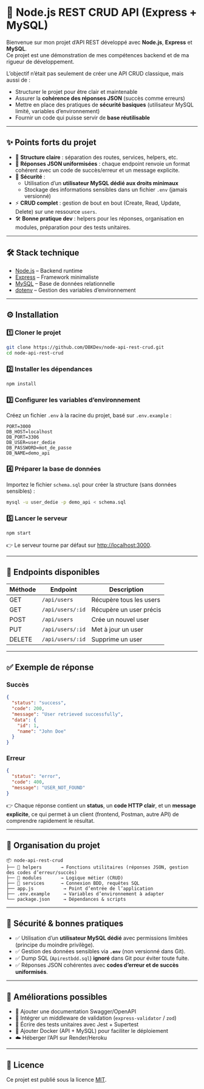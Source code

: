 # 🚀 Node.js REST CRUD API (Express + MySQL)

Bienvenue sur mon projet d’API REST développé avec **Node.js**, **Express** et **MySQL**.  
Ce projet est une démonstration de mes compétences backend et de ma rigueur de développement.  

L’objectif n’était pas seulement de créer une API CRUD classique, mais aussi de :  
- Structurer le projet pour être clair et maintenable  
- Assurer la **cohérence des réponses JSON** (succès comme erreurs)  
- Mettre en place des pratiques de **sécurité basiques** (utilisateur MySQL limité, variables d’environnement)  
- Fournir un code qui puisse servir de **base réutilisable**  

---

## ✨ Points forts du projet

- 📂 **Structure claire** : séparation des routes, services, helpers, etc.  
- 📡 **Réponses JSON uniformisées** : chaque endpoint renvoie un format cohérent avec un code de succès/erreur et un message explicite.  
- 🔐 **Sécurité** :  
  - Utilisation d’un **utilisateur MySQL dédié aux droits minimaux**  
  - Stockage des informations sensibles dans un fichier `.env` (jamais versionné)  
- ⚡ **CRUD complet** : gestion de bout en bout (Create, Read, Update, Delete) sur une ressource `users`.  
- 🛠️ **Bonne pratique dev** : helpers pour les réponses, organisation en modules, préparation pour des tests unitaires.  

---

## 🛠️ Stack technique

- [Node.js](https://nodejs.org/) – Backend runtime  
- [Express](https://expressjs.com/) – Framework minimaliste  
- [MySQL](https://www.mysql.com/) – Base de données relationnelle  
- [dotenv](https://www.npmjs.com/package/dotenv) – Gestion des variables d’environnement  

---

## ⚙️ Installation

### 1️⃣ Cloner le projet
```bash
git clone https://github.com/DBKDev/node-api-rest-crud.git
cd node-api-rest-crud
```

### 2️⃣ Installer les dépendances
```bash
npm install
```

### 3️⃣ Configurer les variables d’environnement
Créez un fichier `.env` à la racine du projet, basé sur `.env.example` :

```env
PORT=3000
DB_HOST=localhost
DB_PORT=3306
DB_USER=user_dedie
DB_PASSWORD=mot_de_passe
DB_NAME=demo_api
```

### 4️⃣ Préparer la base de données
Importez le fichier `schema.sql` pour créer la structure (sans données sensibles) :
```bash
mysql -u user_dedie -p demo_api < schema.sql
```

### 5️⃣ Lancer le serveur
```bash
npm start
```

👉 Le serveur tourne par défaut sur [http://localhost:3000](http://localhost:3000).

---

## 📡 Endpoints disponibles

| Méthode | Endpoint          | Description                |
|---------|------------------|----------------------------|
| GET     | `/api/users`     | Récupère tous les users    |
| GET     | `/api/users/:id` | Récupère un user précis    |
| POST    | `/api/users`     | Crée un nouvel user        |
| PUT     | `/api/users/:id` | Met à jour un user         |
| DELETE  | `/api/users/:id` | Supprime un user           |

---

## ✅ Exemple de réponse

### Succès
```json
{
  "status": "success",
  "code": 200,
  "message": "User retrieved successfully",
  "data": {
    "id": 1,
    "name": "John Doe"
  }
}
```

### Erreur
```json
{
  "status": "error",
  "code": 400,
  "message": "USER_NOT_FOUND"
}
```

👉 Chaque réponse contient un **status**, un **code HTTP clair**, et un **message explicite**, ce qui permet à un client (frontend, Postman, autre API) de comprendre rapidement le résultat.  

---

## 📂 Organisation du projet

```
📦 node-api-rest-crud
├── 📂 helpers       → Fonctions utilitaires (réponses JSON, gestion des codes d’erreur/succès)
├── 📂 modules       → Logique métier (CRUD)
├── 📂 services      → Connexion BDD, requêtes SQL
├── app.js           → Point d’entrée de l’application
├── .env.example     → Variables d’environnement à adapter
└── package.json     → Dépendances & scripts
```

---

## 🔐 Sécurité & bonnes pratiques

- ✅ Utilisation d’un **utilisateur MySQL dédié** avec permissions limitées (principe du moindre privilège).  
- ✅ Gestion des données sensibles via **`.env`** (non versionné dans Git).  
- ✅ Dump SQL (`Apirestbdd.sql`) **ignoré** dans Git pour éviter toute fuite.  
- ✅ Réponses JSON cohérentes avec **codes d’erreur et de succès uniformisés**.  

---

## 🚀 Améliorations possibles

- 📖 Ajouter une documentation Swagger/OpenAPI  
- 🧩 Intégrer un middleware de validation (`express-validator` / `zod`)  
- 🧪 Écrire des tests unitaires avec Jest + Supertest  
- 🐳 Ajouter Docker (API + MySQL) pour faciliter le déploiement  
- ☁️ Héberger l’API sur Render/Heroku  

---

## 📄 Licence

Ce projet est publié sous la licence [MIT](LICENSE).  

